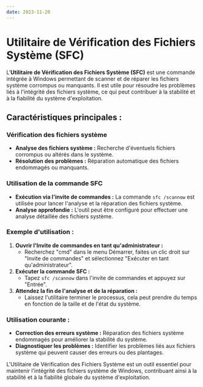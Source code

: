 ```yaml
---
date: 2023-11-20
---
```

# Utilitaire de Vérification des Fichiers Système (SFC)

L'**Utilitaire de Vérification des Fichiers Système (SFC)** est une commande intégrée à Windows permettant de scanner et de réparer les fichiers système corrompus ou manquants. Il est utile pour résoudre les problèmes liés à l'intégrité des fichiers système, ce qui peut contribuer à la stabilité et à la fiabilité du système d'exploitation.

## Caractéristiques principales :

### Vérification des fichiers système

- **Analyse des fichiers système :** Recherche d'éventuels fichiers corrompus ou altérés dans le système.
- **Résolution des problèmes :** Réparation automatique des fichiers endommagés ou manquants.

### Utilisation de la commande SFC

- **Exécution via l'invite de commandes :** La commande `sfc /scannow` est utilisée pour lancer l'analyse et la réparation des fichiers système.
- **Analyse approfondie :** L'outil peut être configuré pour effectuer une analyse détaillée des fichiers système.

### Exemple d'utilisation :

1. **Ouvrir l'Invite de commandes en tant qu'administrateur :**
    - Recherchez "cmd" dans le menu Démarrer, faites un clic droit sur "Invite de commandes" et sélectionnez "Exécuter en tant qu'administrateur".
2. **Exécuter la commande SFC :**
    - Tapez `sfc /scannow` dans l'invite de commandes et appuyez sur "Entrée".
3. **Attendez la fin de l'analyse et de la réparation :**
    - Laissez l'utilitaire terminer le processus, cela peut prendre du temps en fonction de la taille et de l'état du système.

### Utilisation courante :

- **Correction des erreurs système :** Réparation des fichiers système endommagés pour améliorer la stabilité du système.
- **Diagnostiquer les problèmes :** Identifier les problèmes liés aux fichiers système qui peuvent causer des erreurs ou des plantages.

L'Utilitaire de Vérification des Fichiers Système est un outil essentiel pour maintenir l'intégrité des fichiers système de Windows, contribuant ainsi à la stabilité et à la fiabilité globale du système d'exploitation.